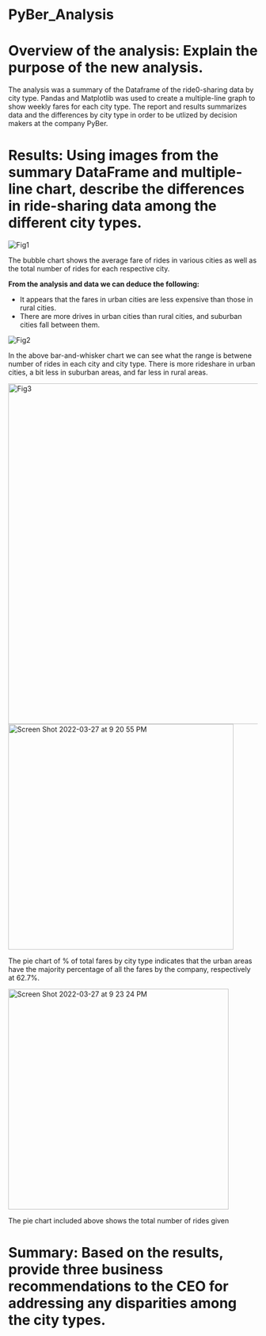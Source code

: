 # PyBer_Analysis

# Overview of the analysis: Explain the purpose of the new analysis.

The analysis was a summary of the Dataframe of the ride0-sharing data by city type. Pandas and Matplotlib was used to create a multiple-line graph to show weekly fares for each city type. The report and results summarizes data and the differences by city type in order to be utlized by decision makers at the company PyBer.

# Results: Using images from the summary DataFrame and multiple-line chart, describe the differences in ride-sharing data among the different city types.

![Fig1](https://user-images.githubusercontent.com/93094173/160310507-5da64a4e-790f-4c8d-b39d-940580c265ba.png)

The bubble chart shows the average fare of rides in various cities as well as the total number of rides for each respective city.

**From the analysis and data we can deduce the following:**
- It appears that the fares in urban cities are less expensive than those in rural cities.
- There are more drives in urban cities than rural cities, and suburban cities fall between them. 

![Fig2](https://user-images.githubusercontent.com/93094173/160310730-a9b15b05-7e45-4e9a-a6d1-1446f5c5ee61.png)

In the above bar-and-whisker chart we can see what the range is betwene number of rides in each city and city type. There is more rideshare in urban cities, a bit less in suburban areas, and far less in rural areas. 

<img width="687" alt="Fig3" src="https://user-images.githubusercontent.com/93094173/160310843-1bbf5b0e-6362-4324-b16c-e15244c9b91a.png">
<img width="455" alt="Screen Shot 2022-03-27 at 9 20 55 PM" src="https://user-images.githubusercontent.com/93094173/160310918-173e1949-6635-46ea-912d-12b4733bfcc2.png">

The pie chart of % of total fares by city type indicates that the urban areas have the majority percentage of all the fares by the company, respectively at 62.7%. 

<img width="445" alt="Screen Shot 2022-03-27 at 9 23 24 PM" src="https://user-images.githubusercontent.com/93094173/160311129-d4ed8313-9e1f-455a-a855-5a27ef0857d3.png">

The pie chart included above shows the total number of rides given 


# Summary: Based on the results, provide three business recommendations to the CEO for addressing any disparities among the city types.
